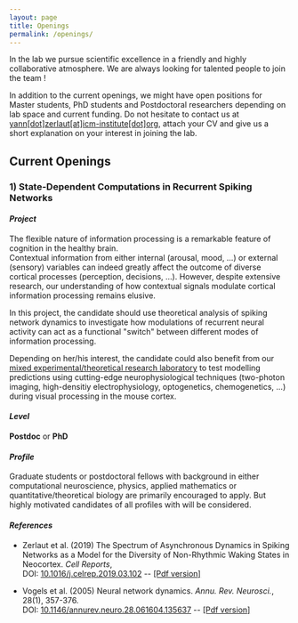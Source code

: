 ```yaml
---
layout: page
title: Openings
permalink: /openings/
---
```


In the lab we pursue scientific excellence in a friendly and highly collaborative atmosphere. We are always looking for talented people to join the team ! 

In addition to the current openings, we might have open positions for Master students, PhD students and Postdoctoral researchers depending on lab space and current funding. Do not hesitate to contact us at [yann[dot]zerlaut[at]icm-institute[dot]org](mailto:yann.zerlaut@icm-institute.org), attach your CV and give us a short explanation on your interest in joining the lab.

## Current Openings

### 1) State-Dependent Computations in Recurrent Spiking Networks

#### _Project_

The flexible nature of information processing is a remarkable feature of cognition in the healthy brain.  
Contextual information from either internal (arousal, mood, …) or external (sensory) variables can indeed greatly affect the outcome of diverse cortical processes (perception, decisions, …).
However, despite extensive research, our understanding of how contextual signals modulate cortical information processing remains elusive. 

In this project, the candidate should use theoretical analysis of spiking network dynamics to investigate how modulations of recurrent neural activity can act as a functional "switch" between different modes of information processing. 

Depending on her/his interest, the candidate could also benefit from our [mixed experimental/theoretical research laboratory](https://therebolalab.org) to test modelling predictions using cutting-edge neurophysiological techniques (two-photon imaging, high-densitiy electrophysiology, optogenetics, chemogenetics, ...) during visual processing in the mouse cortex.

#### _Level_

**Postdoc** or **PhD**

#### _Profile_

Graduate students or postdoctoral fellows with background in either computational neuroscience, physics, applied mathematics or quantitative/theoretical biology are primarily encouraged to apply. But highly motivated candidates of all profiles with will be considered.

#### _References_

- Zerlaut et al. (2019) The Spectrum of Asynchronous Dynamics in Spiking Networks as a Model for the Diversity of Non-Rhythmic Waking States in Neocortex. *Cell Reports*,  
DOI: [10.1016/j.celrep.2019.03.102](https://doi.org/10.1016/j.celrep.2019.03.102) -- [[Pdf version]](https://www.cell.com/action/showPdf?pii=S2211-1247%2819%2930449-8)

- Vogels et al. (2005) Neural network dynamics. *Annu. Rev. Neurosci.*, 28(1), 357-376.  
DOI: [10.1146/annurev.neuro.28.061604.135637](https://doi.org/10.1146/annurev.neuro.28.061604.135637) -- [[Pdf version]](http://www.dam.brown.edu/people/elie/NEUR_1680_2012/Vogels_2005.pdf)
